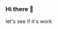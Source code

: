 ### Hi there 👋

<!--
**nilldiggonto/nilldiggonto** is a ✨ _special_ ✨ repository because its `README.md` (this file) appears on your GitHub profile.


- 🔭 I’m currently working on ...
- 🌱 I’m currently learning ...
- 👯 I’m looking to collaborate on ...
- 🤔 I’m looking for help with ...
- 💬 Ask me about ...
- 📫 How to reach me: ...
- 😄 Pronouns: ...
- ⚡ Fun fact: ...
-->

<html>
  <head>
    <link rel="stylesheet" href="https://bootswatch.com/4/simplex/bootstrap.css">
  </head>
  <body>
    <p class="bg-primary"> let's see if it's work </p>
    </body>
  </html>
